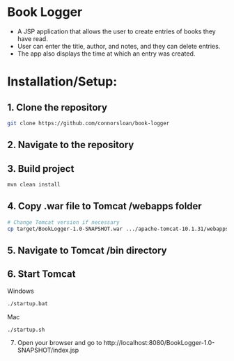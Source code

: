 # Book Logger

- A JSP application that allows the user to create entries of books they have read.
- User can enter the title, author, and notes, and they can delete entries.
- The app also displays the time at which an entry was created.

# Installation/Setup:

## 1. Clone the repository

```bash
git clone https://github.com/connorsloan/book-logger
```


## 2. Navigate to the repository

## 3. Build project

```bash
mvn clean install
```


## 4. Copy .war file to Tomcat /webapps folder

```bash
# Change Tomcat version if necessary
cp target/BookLogger-1.0-SNAPSHOT.war .../apache-tomcat-10.1.31/webapps
```


## 5. Navigate to Tomcat /bin directory


## 6. Start Tomcat

Windows
```bash
./startup.bat
```

Mac
```bash
./startup.sh
```


7. Open your browser and go to http://localhost:8080/BookLogger-1.0-SNAPSHOT/index.jsp
